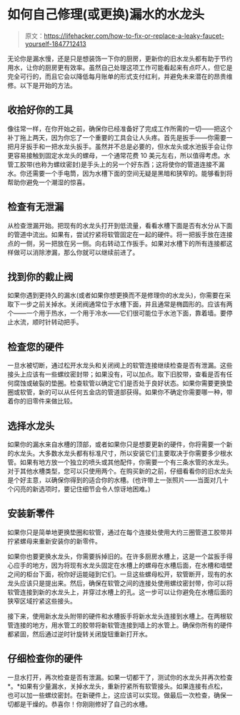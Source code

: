 # 如何自己修理(或更换)漏水的水龙头

> 原文：<https://lifehacker.com/how-to-fix-or-replace-a-leaky-faucet-yourself-1847712413>

无论你是漏水慢，还是只是想装饰一下你的厨房，更新你的旧水龙头都有助于节约用水，让你的厨房更有效率。虽然自己处理这项工作可能看起来有点吓人，但它是完全可行的，而且它会以降低每月账单的形式支付红利，并避免未来潜在的昂贵维修。以下是开始的方法。



## 收拾好你的工具

像往常一样，在你开始之前，确保你已经准备好了完成工作所需的一切——把这个补丁拖上两天，因为你忘了一个重要的工具会让人头疼。首先是扳手——你需要一把月牙扳手和一把水龙头扳手。虽然并不总是必要的，但水龙头或水池扳手会让你更容易接触到固定水龙头的螺母，一个通常花费 10 美元左右，所以值得考虑。水管工胶带(也称为螺纹密封)是手头上的另一个好东西；这将使你的管道连接不漏水。你还需要一个手电筒，因为水槽下面的空间无疑是黑暗和狭窄的。能够看到将帮助你避免一个潮湿的惊喜。

## 检查有无泄漏

从检查泄漏开始。把现有的水龙头打开到低流量，看看水槽下面是否有水分从下面的管道中流出。如果有，尝试拧紧将软管固定在一起的硬件。将一把扳手放在连接点的一侧，另一把放在另一侧。向右转动工作扳手。如果对水槽下的所有连接都这样做可以消除渗漏，那么你就可以继续前进了。

## 找到你的截止阀

如果你遇到更持久的漏水(或者如果你想更换而不是修理你的水龙头)，你需要在采取下一步之前关掉水。关闭阀通常位于水槽下面，并且通常是椭圆形的。应该有两个——一个用于热水，一个用于冷水——它们很可能位于水池下面，靠着墙。要停止水流，顺时针转动把手。

## 检查您的硬件

一旦水被切断，通过松开水龙头和关闭阀上的软管连接继续检查是否有泄漏。这些接头上应该有一些螺纹密封带；如果没有，可以加点。取下旧胶带，查看是否有任何腐蚀或破裂的垫圈。检查软管以确定它们是否处于良好状态。如果你需要更换垫圈或软管，新的可以从任何五金店的管道部获得。如果你不确定你需要哪一种，带着你的旧零件来做比较。

## 选择水龙头

如果你的漏水来自水槽的顶部，或者如果你只是想要更新的硬件，你将需要一个新的水龙头。大多数水龙头都有标准尺寸，所以安装它们主要取决于你需要多少根水管。如果有地方放一个独立的喷头或其他配件，你需要一个有三条水管的水龙头。对于其他水槽类型，您可以只使用两个。在购买新的之前，仔细看看你的旧水龙头是个好主意，以确保你得到的适合你的水槽。(也许带上一张照片——当面对几十个闪亮的新选项时，要记住细节会令人惊讶地困难。)

## 安装新零件

如果你只是简单地更换垫圈和软管，通过在每个连接处使用大约三圈管道工胶带并拧紧螺母来重新安装你的新零件。

如果你也要更换水龙头，你需要拆掉旧的。在许多厨房水槽上，这是一个盆扳手得心应手的地方，因为将现有水龙头固定在水槽上的螺母在水槽后面，在水槽和墙壁之间的柜台下面，祝你好运能碰到它们。一旦这些螺母松开，软管断开，现有的水龙头应该只是提出来。然后，确保在软管之间的连接处使用螺纹密封带，你可以将软管连接到新的水龙头上，并穿过水槽上的孔。这一步可以让你避免在水槽后面的狭窄区域拧紧这些接头。

接下来，使用新水龙头附带的硬件和水槽扳手将新水龙头连接到水槽上。在两根软管连接的地方，用水管工的胶带将新软管连接到墙上的水管上。确保你所有的硬件都紧固，然后通过逆时针旋转关闭旋钮重新打开水。

## 仔细检查你的硬件

一旦水打开，再次检查是否有泄漏。如果一切都干了，测试你的水龙头并再次检查*。*如果有少量漏水，关掉水龙头，重新拧紧所有软管接头。如果连接有点松，也可以加一些螺纹密封。在新硬件上，这应该可以实现。做最后一次检查，确保一切都是干燥的。恭喜你！你刚刚修好了自己的水槽。
